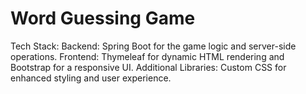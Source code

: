 # Word Guessing Game

Tech Stack:
Backend: Spring Boot for the game logic and server-side operations.
Frontend: Thymeleaf for dynamic HTML rendering and Bootstrap for a responsive UI.
Additional Libraries: Custom CSS for enhanced styling and user experience.
